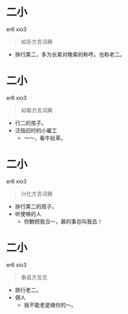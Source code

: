 # 二小
er6 xio3
> 如东方言词典
- 排行第二，多为长辈对晚辈的称呼。也称老二。

# 二小
er6 xio3
> 如皋方言词典
- 行二的孩子。
- 泛指旧时的小雇工
  - ～～，看牛扯草。

# 二小
er6 xio3
> 兴化方言词典
- 排行第二的孩子。
- 听使唤的人
  - 你覅把我当～，甚的事总叫我去！

# 二小
er6 xio3
> 泰县方言志
- 排行老二。
- 佣人
  - 我不能老是做你的～。
